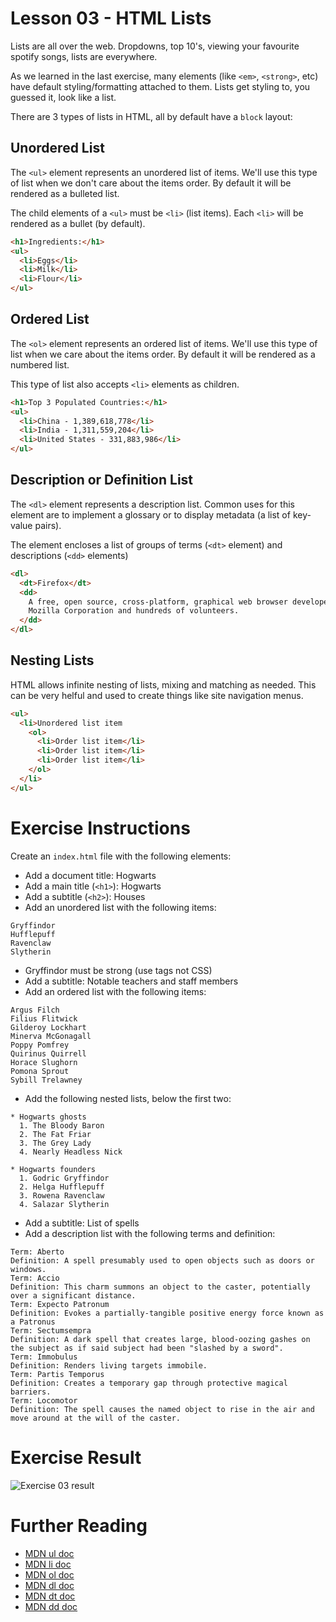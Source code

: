 
# Lesson 03 - HTML Lists

Lists are all over the web. Dropdowns, top 10's, viewing your favourite spotify songs, lists are everywhere.

As we learned in the last exercise, many elements (like `<em>`, `<strong>`, etc) have default styling/formatting attached to them. Lists get styling to, you guessed it, look like a list.

There are 3 types of lists in HTML, all by default have a `block` layout:

## Unordered List

The `<ul>` element represents an unordered list of items. We'll use this type of list when we don't care about the items order. By default it will be rendered as a bulleted list.

The child elements of a `<ul>` must be `<li>` (list items). Each `<li>` will be rendered as a bullet (by default).

```html
<h1>Ingredients:</h1>
<ul>
  <li>Eggs</li>
  <li>Milk</li>
  <li>Flour</li>
</ul>
```

## Ordered List

The `<ol>` element represents an ordered list of items. We'll use this type of list when we care about the items order. By default it will be rendered as a numbered list.

This type of list also accepts `<li>` elements as children.

```html
<h1>Top 3 Populated Countries:</h1>
<ul>
  <li>China - 1,389,618,778</li>
  <li>India - 1,311,559,204</li>
  <li>United States - 331,883,986</li>
</ul>
```

## Description or Definition List

The `<dl>` element represents a description list. Common uses for this element are to implement a glossary or to display metadata (a list of key-value pairs).

The element encloses a list of groups of terms (`<dt>` element) and descriptions (`<dd>` elements)

```html
<dl>
  <dt>Firefox</dt>
  <dd>
    A free, open source, cross-platform, graphical web browser developed by the
    Mozilla Corporation and hundreds of volunteers.
  </dd>
</dl>
```

## Nesting Lists

HTML allows infinite nesting of lists, mixing and matching as needed. This can be very helful and used to create things like site navigation menus.

```html
<ul>
  <li>Unordered list item
    <ol>
      <li>Order list item</li>
      <li>Order list item</li>
      <li>Order list item</li>
    </ol>
  </li>
</ul>
```

# Exercise Instructions

Create an `index.html` file with the following elements:

- Add a document title: Hogwarts
- Add a main title (`<h1>`): Hogwarts
- Add a subtitle (`<h2>`): Houses
- Add an unordered list with the following items:

```
Gryffindor
Hufflepuff
Ravenclaw
Slytherin
```

- Gryffindor must be strong (use tags not CSS)
- Add a subtitle: Notable teachers and staff members
- Add an ordered list with the following items:

```
Argus Filch
Filius Flitwick
Gilderoy Lockhart
Minerva McGonagall
Poppy Pomfrey
Quirinus Quirrell
Horace Slughorn
Pomona Sprout
Sybill Trelawney
```

- Add the following nested lists, below the first two:

```
* Hogwarts ghosts
  1. The Bloody Baron
  2. The Fat Friar
  3. The Grey Lady
  4. Nearly Headless Nick

* Hogwarts founders
  1. Godric Gryffindor
  2. Helga Hufflepuff
  3. Rowena Ravenclaw
  4. Salazar Slytherin
```

- Add a subtitle: List of spells
- Add a description list with the following terms and definition:

```
Term: Aberto
Definition: A spell presumably used to open objects such as doors or windows.
Term: Accio
Definition: This charm summons an object to the caster, potentially over a significant distance.
Term: Expecto Patronum
Definition: Evokes a partially-tangible positive energy force known as a Patronus
Term: Sectumsempra
Definition: A dark spell that creates large, blood-oozing gashes on the subject as if said subject had been "slashed by a sword".
Term: Immobulus
Definition: Renders living targets immobile.
Term: Partis Temporus
Definition: Creates a temporary gap through protective magical barriers.
Term: Locomotor
Definition: The spell causes the named object to rise in the air and move around at the will of the caster.
```

# Exercise Result

![Exercise 03 result](result.png)

# Further Reading

- [MDN ul doc](https://developer.mozilla.org/en-US/docs/Web/HTML/Element/ul)
- [MDN li doc](https://developer.mozilla.org/en-US/docs/Web/HTML/Element/li)
- [MDN ol doc](https://developer.mozilla.org/en-US/docs/Web/HTML/Element/ol)
- [MDN dl doc](https://developer.mozilla.org/en-US/docs/Web/HTML/Element/dl)
- [MDN dt doc](https://developer.mozilla.org/en-US/docs/Web/HTML/Element/dt)
- [MDN dd doc](https://developer.mozilla.org/en-US/docs/Web/HTML/Element/dd)
